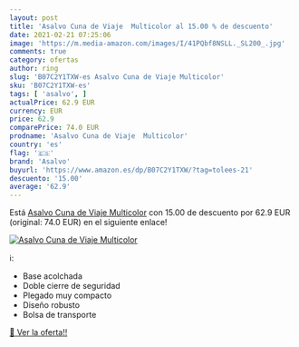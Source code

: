 ```yaml
---
layout: post
title: 'Asalvo Cuna de Viaje  Multicolor al 15.00 % de descuento'
date: 2021-02-21 07:25:06
image: 'https://m.media-amazon.com/images/I/41PQbf8NSLL._SL200_.jpg'
comments: true
category: ofertas
author: ring
slug: 'B07C2Y1TXW-es Asalvo Cuna de Viaje Multicolor'
sku: 'B07C2Y1TXW-es'
tags: [ 'asalvo', ]
actualPrice: 62.9 EUR
currency: EUR
price: 62.9
comparePrice: 74.0 EUR
prodname: 'Asalvo Cuna de Viaje  Multicolor'
country: 'es'
flag: '🇪🇸'
brand: 'Asalvo'
buyurl: 'https://www.amazon.es/dp/B07C2Y1TXW/?tag=tolees-21'
descuento: '15.00'
average: '62.9'
---
```


Está [Asalvo Cuna de Viaje  Multicolor](https://www.amazon.es/dp/B07C2Y1TXW/?tag=tolees-21) con 15.00 de descuento por 62.9 EUR (original: 74.0 EUR) en el siguiente enlace!

[![Asalvo Cuna de Viaje  Multicolor](https://m.media-amazon.com/images/I/41PQbf8NSLL._SL200_.jpg)](https://www.amazon.es/dp/B07C2Y1TXW/?tag=tolees-21)

ℹ️:

- Base acolchada
- Doble cierre de seguridad
- Plegado muy compacto
- Diseño robusto
- Bolsa de transporte

[🛒 Ver la oferta!!](https://www.amazon.es/dp/B07C2Y1TXW/?tag=tolees-21)
